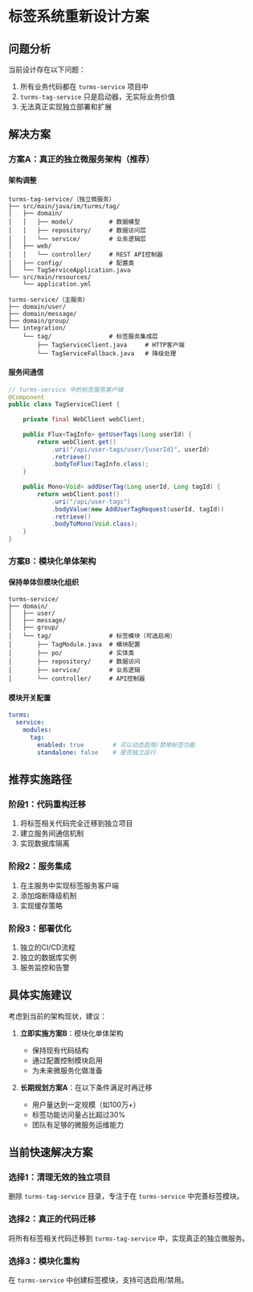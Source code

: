 # 标签系统重新设计方案

## 问题分析

当前设计存在以下问题：
1. 所有业务代码都在 `turms-service` 项目中
2. `turms-tag-service` 只是启动器，无实际业务价值
3. 无法真正实现独立部署和扩展

## 解决方案

### 方案A：真正的独立微服务架构（推荐）

#### 架构调整
```
turms-tag-service/（独立微服务）
├── src/main/java/im/turms/tag/
│   ├── domain/
│   │   ├── model/          # 数据模型
│   │   ├── repository/     # 数据访问层
│   │   └── service/        # 业务逻辑层
│   ├── web/
│   │   └── controller/     # REST API控制器
│   ├── config/             # 配置类
│   └── TagServiceApplication.java
└── src/main/resources/
    └── application.yml

turms-service/（主服务）
├── domain/user/
├── domain/message/
├── domain/group/
└── integration/
    └── tag/                # 标签服务集成层
        ├── TagServiceClient.java     # HTTP客户端
        └── TagServiceFallback.java   # 降级处理
```

#### 服务间通信
```java
// turms-service 中的标签服务客户端
@Component
public class TagServiceClient {
    
    private final WebClient webClient;
    
    public Flux<TagInfo> getUserTags(Long userId) {
        return webClient.get()
            .uri("/api/user-tags/user/{userId}", userId)
            .retrieve()
            .bodyToFlux(TagInfo.class);
    }
    
    public Mono<Void> addUserTag(Long userId, Long tagId) {
        return webClient.post()
            .uri("/api/user-tags")
            .bodyValue(new AddUserTagRequest(userId, tagId))
            .retrieve()
            .bodyToMono(Void.class);
    }
}
```

### 方案B：模块化单体架构

#### 保持单体但模块化组织
```
turms-service/
├── domain/
│   ├── user/
│   ├── message/
│   ├── group/
│   └── tag/                # 标签模块（可选启用）
│       ├── TagModule.java  # 模块配置
│       ├── po/             # 实体类
│       ├── repository/     # 数据访问
│       ├── service/        # 业务逻辑
│       └── controller/     # API控制器
```

#### 模块开关配置
```yaml
turms:
  service:
    modules:
      tag:
        enabled: true        # 可以动态启用/禁用标签功能
        standalone: false    # 是否独立运行
```

## 推荐实施路径

### 阶段1：代码重构迁移
1. 将标签相关代码完全迁移到独立项目
2. 建立服务间通信机制
3. 实现数据库隔离

### 阶段2：服务集成
1. 在主服务中实现标签服务客户端
2. 添加熔断降级机制
3. 实现缓存策略

### 阶段3：部署优化
1. 独立的CI/CD流程
2. 独立的数据库实例
3. 服务监控和告警

## 具体实施建议

考虑到当前的架构现状，建议：

1. **立即实施方案B**：模块化单体架构
   - 保持现有代码结构
   - 通过配置控制模块启用
   - 为未来微服务化做准备

2. **长期规划方案A**：在以下条件满足时再迁移
   - 用户量达到一定规模（如100万+）
   - 标签功能访问量占比超过30%
   - 团队有足够的微服务运维能力

## 当前快速解决方案

### 选择1：清理无效的独立项目
删除 `turms-tag-service` 目录，专注于在 `turms-service` 中完善标签模块。

### 选择2：真正的代码迁移
将所有标签相关代码迁移到 `turms-tag-service` 中，实现真正的独立微服务。

### 选择3：模块化重构
在 `turms-service` 中创建标签模块，支持可选启用/禁用。